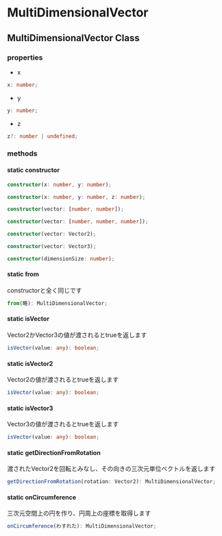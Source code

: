 # MultiDimensionalVector

## MultiDimensionalVector Class

### properties

- x
```ts
x: number;
```

- y
```ts
y: number;
```

- z
```ts
z?: number | undefined;
```

### methods

#### static constructor
```ts
constructor(x: number, y: number);

constructor(x: number, y: number, z: number);

constructor(vector: [number, number]);

constructor(vector: [number, number, number]);

constructor(vector: Vector2);

constructor(vector: Vector3);

constructor(dimensionSize: number);
```

#### static from
constructorと全く同じです
```ts
from(略): MultiDimensionalVector;
```

#### static isVector
Vector2かVector3の値が渡されるとtrueを返します
```ts
isVector(value: any): boolean;
```

#### static isVector2
Vector2の値が渡されるとtrueを返します
```ts
isVector(value: any): boolean;
```

#### static isVector3
Vector3の値が渡されるとtrueを返します
```ts
isVector(value: any): boolean;
```

#### static getDirectionFromRotation
渡されたVector2を回転とみなし、その向きの三次元単位ベクトルを返します
```ts
getDirectionFromRotation(rotation: Vector2): MultiDimensionalVector;
```

#### static onCircumference
三次元空間上の円を作り、円周上の座標を取得します
```ts
onCircumference(わすれた): MultiDimensionalVector;
```
